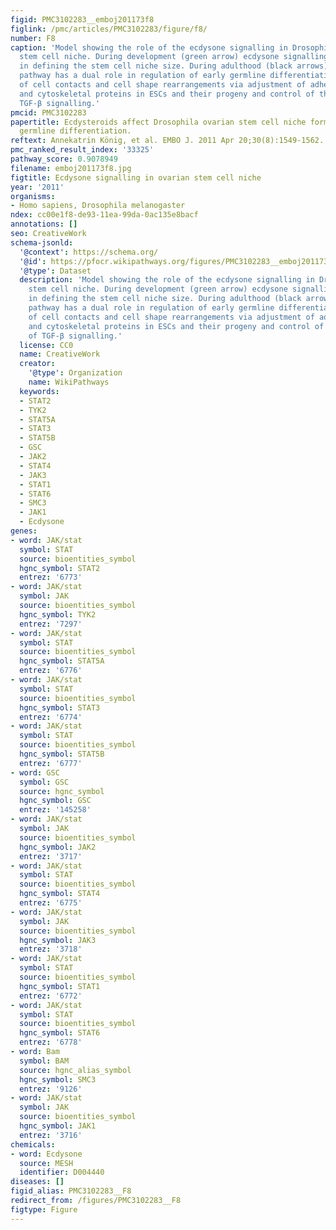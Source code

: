 ```yaml
---
figid: PMC3102283__emboj201173f8
figlink: /pmc/articles/PMC3102283/figure/f8/
number: F8
caption: 'Model showing the role of the ecdysone signalling in Drosophila ovarian
  stem cell niche. During development (green arrow) ecdysone signalling participates
  in defining the stem cell niche size. During adulthood (black arrows) this hormonal
  pathway has a dual role in regulation of early germline differentiation: regulation
  of cell contacts and cell shape rearrangements via adjustment of adhesion complexes
  and cytoskeletal proteins in ESCs and their progeny and control of the potency of
  TGF-β signalling.'
pmcid: PMC3102283
papertitle: Ecdysteroids affect Drosophila ovarian stem cell niche formation and early
  germline differentiation.
reftext: Annekatrin König, et al. EMBO J. 2011 Apr 20;30(8):1549-1562.
pmc_ranked_result_index: '33325'
pathway_score: 0.9078949
filename: emboj201173f8.jpg
figtitle: Ecdysone signalling in ovarian stem cell niche
year: '2011'
organisms:
- Homo sapiens, Drosophila melanogaster
ndex: cc00e1f8-de93-11ea-99da-0ac135e8bacf
annotations: []
seo: CreativeWork
schema-jsonld:
  '@context': https://schema.org/
  '@id': https://pfocr.wikipathways.org/figures/PMC3102283__emboj201173f8.html
  '@type': Dataset
  description: 'Model showing the role of the ecdysone signalling in Drosophila ovarian
    stem cell niche. During development (green arrow) ecdysone signalling participates
    in defining the stem cell niche size. During adulthood (black arrows) this hormonal
    pathway has a dual role in regulation of early germline differentiation: regulation
    of cell contacts and cell shape rearrangements via adjustment of adhesion complexes
    and cytoskeletal proteins in ESCs and their progeny and control of the potency
    of TGF-β signalling.'
  license: CC0
  name: CreativeWork
  creator:
    '@type': Organization
    name: WikiPathways
  keywords:
  - STAT2
  - TYK2
  - STAT5A
  - STAT3
  - STAT5B
  - GSC
  - JAK2
  - STAT4
  - JAK3
  - STAT1
  - STAT6
  - SMC3
  - JAK1
  - Ecdysone
genes:
- word: JAK/stat
  symbol: STAT
  source: bioentities_symbol
  hgnc_symbol: STAT2
  entrez: '6773'
- word: JAK/stat
  symbol: JAK
  source: bioentities_symbol
  hgnc_symbol: TYK2
  entrez: '7297'
- word: JAK/stat
  symbol: STAT
  source: bioentities_symbol
  hgnc_symbol: STAT5A
  entrez: '6776'
- word: JAK/stat
  symbol: STAT
  source: bioentities_symbol
  hgnc_symbol: STAT3
  entrez: '6774'
- word: JAK/stat
  symbol: STAT
  source: bioentities_symbol
  hgnc_symbol: STAT5B
  entrez: '6777'
- word: GSC
  symbol: GSC
  source: hgnc_symbol
  hgnc_symbol: GSC
  entrez: '145258'
- word: JAK/stat
  symbol: JAK
  source: bioentities_symbol
  hgnc_symbol: JAK2
  entrez: '3717'
- word: JAK/stat
  symbol: STAT
  source: bioentities_symbol
  hgnc_symbol: STAT4
  entrez: '6775'
- word: JAK/stat
  symbol: JAK
  source: bioentities_symbol
  hgnc_symbol: JAK3
  entrez: '3718'
- word: JAK/stat
  symbol: STAT
  source: bioentities_symbol
  hgnc_symbol: STAT1
  entrez: '6772'
- word: JAK/stat
  symbol: STAT
  source: bioentities_symbol
  hgnc_symbol: STAT6
  entrez: '6778'
- word: Bam
  symbol: BAM
  source: hgnc_alias_symbol
  hgnc_symbol: SMC3
  entrez: '9126'
- word: JAK/stat
  symbol: JAK
  source: bioentities_symbol
  hgnc_symbol: JAK1
  entrez: '3716'
chemicals:
- word: Ecdysone
  source: MESH
  identifier: D004440
diseases: []
figid_alias: PMC3102283__F8
redirect_from: /figures/PMC3102283__F8
figtype: Figure
---
```

